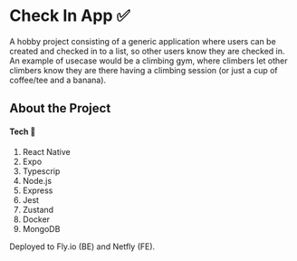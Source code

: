 # Check In App ✅

A hobby project consisting of a generic application where users can be created and checked in to a list, so other users know they are checked in.
An example of usecase would be a climbing gym, where climbers let other climbers know they are there having a climbing session (or just a cup of coffee/tee and a banana).

## About the Project

#### Tech 🔩

1. React Native
2. Expo
3. Typescrip
4. Node.js
5. Express
6. Jest
7. Zustand
8. Docker
9. MongoDB

Deployed to Fly.io (BE) and Netfly (FE).
